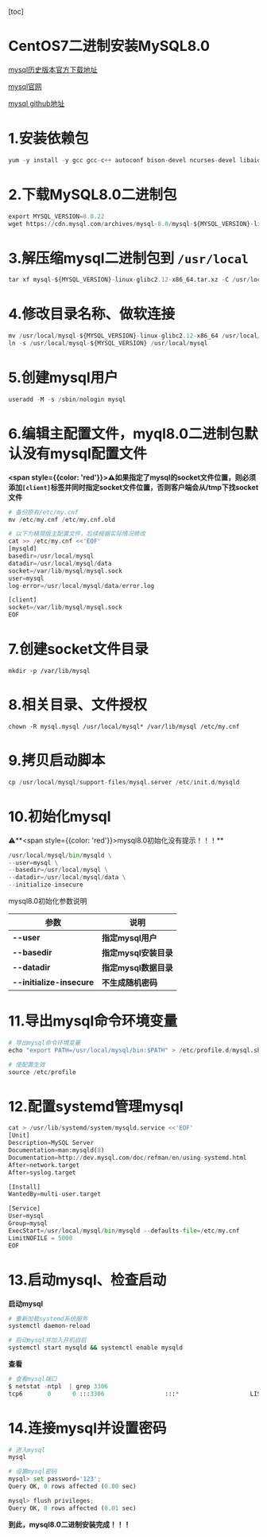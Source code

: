 [toc]



# CentOS7二进制安装MySQL8.0

[mysql历史版本官方下载地址](https://downloads.mysql.com/archives/community/)

[mysql官网](https://www.mysql.com/)

[mysql github地址](https://github.com/mysql)



# 1.安装依赖包

```python
yum -y install -y gcc gcc-c++ autoconf bison-devel ncurses-devel libaio-devel numactl
```



# 2.下载MySQL8.0二进制包

```python
export MYSQL_VERSION=8.0.22
wget https://cdn.mysql.com/archives/mysql-8.0/mysql-${MYSQL_VERSION}-linux-glibc2.12-x86_64.tar.xz  
```



# 3.解压缩mysql二进制包到 `/usr/local`

```python
tar xf mysql-${MYSQL_VERSION}-linux-glibc2.12-x86_64.tar.xz -C /usr/local/
```



# 4.修改目录名称、做软连接

```python
mv /usr/local/mysql-${MYSQL_VERSION}-linux-glibc2.12-x86_64 /usr/local/mysql-${MYSQL_VERSION}
ln -s /usr/local/mysql-${MYSQL_VERSION} /usr/local/mysql
```



# 5.创建mysql用户

```python
useradd -M -s /sbin/nologin mysql
```



# 6.编辑主配置文件，myql8.0二进制包默认没有mysql配置文件

**<span style={{color: 'red'}}>⚠️如果指定了mysql的socket文件位置，则必须添加`[client]`标签并同时指定socket文件位置，否则客户端会从/tmp下找socket文件</span>**

```python
# 备份原有/etc/my.cnf
mv /etc/my.cnf /etc/my.cnf.old

# 以下为精简版主配置文件，后续根据实际情况修改
cat >> /etc/my.cnf <<'EOF'
[mysqld]
basedir=/usr/local/mysql
datadir=/usr/local/mysql/data
socket=/var/lib/mysql/mysql.sock
user=mysql
log-error=/usr/local/mysql/data/error.log

[client]
socket=/var/lib/mysql/mysql.sock
EOF
```



# 7.创建socket文件目录

```
mkdir -p /var/lib/mysql
```



# 8.相关目录、文件授权

```shell
chown -R mysql.mysql /usr/local/mysql* /var/lib/mysql /etc/my.cnf
```



# 9.拷贝启动脚本

```python
cp /usr/local/mysql/support-files/mysql.server /etc/init.d/mysqld
```



# 10.初始化mysql

⚠️**<span style={{color: 'red'}}>mysql8.0初始化没有提示！！！</span>**

```python
/usr/local/mysql/bin/mysqld \
--user=mysql \
--basedir=/usr/local/mysql \
--datadir=/usr/local/mysql/data \
--initialize-insecure 
```



mysql8.0初始化参数说明

| **参数**                  | **说明**              |
| ------------------------- | --------------------- |
| **--user**                | **指定mysql用户**     |
| **--basedir**             | **指定mysql安装目录** |
| **--datadir**             | **指定mysql数据目录** |
| **--initialize-insecure** | **不生成随机密码**    |





# 11.导出mysql命令环境变量

```python
# 导出mysql命令环境变量
echo "export PATH=/usr/local/mysql/bin:$PATH" > /etc/profile.d/mysql.sh

# 使配置生效
source /etc/profile
```



# 12.配置systemd管理mysql

```python
cat > /usr/lib/systemd/system/mysqld.service <<'EOF'
[Unit]
Description=MySQL Server
Documentation=man:mysqld(8)
Documentation=http://dev.mysql.com/doc/refman/en/using-systemd.html
After=network.target
After=syslog.target

[Install]
WantedBy=multi-user.target

[Service]
User=mysql
Group=mysql
ExecStart=/usr/local/mysql/bin/mysqld --defaults-file=/etc/my.cnf
LimitNOFILE = 5000
EOF
```



# 13.启动mysql、检查启动

**启动mysql**

```sh
# 重新加载systemd系统服务
systemctl daemon-reload

# 启动mysql并加入开机自启
systemctl start mysqld && systemctl enable mysqld
```



**查看**

```python
# 查看mysql端口
$ netstat -ntpl  | grep 3306
tcp6       0      0 :::3306                 :::*                    LISTEN      31349/mysqld  
```



# 14.连接mysql并设置密码

```python
# 进入mysql
mysql

# 设置mysql密码
mysql> set password='123';
Query OK, 0 rows affected (0.00 sec)

mysql> flush privileges;
Query OK, 0 rows affected (0.01 sec)
```

**到此，mysql8.0二进制安装完成！！！**
